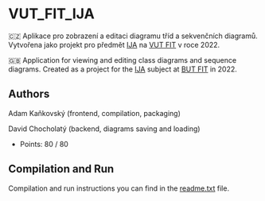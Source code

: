 # VUT_FIT_IJA

:czech_republic: Aplikace pro zobrazení a editaci diagramu tříd a sekvenčních diagramů. Vytvořena jako projekt pro předmět [IJA](https://www.fit.vut.cz/study/course/IJA/.cs) na [VUT FIT](https://www.fit.vut.cz/.cs) v roce 2022.


:gb: Application for viewing and editing class diagrams and sequence diagrams. Created as a project for the [IJA](https://www.fit.vut.cz/study/course/IJA/.en) subject at [BUT FIT](https://www.fit.vut.cz/.en) in 2022.

## Authors
Adam Kaňkovský (frontend, compilation, packaging)

David Chocholatý (backend, diagrams saving and loading)

- Points: 80 / 80

## Compilation and Run

Compilation and run instructions you can find in the [readme.txt](readme.txt) file.

